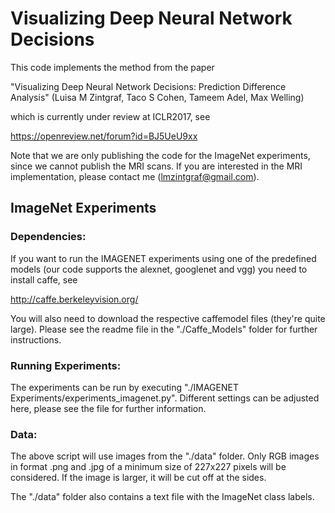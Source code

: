 # Visualizing Deep Neural Network Decisions

This code implements the method from the paper

"Visualizing Deep Neural Network Decisions: Prediction Difference Analysis"
(Luisa M Zintgraf, Taco S Cohen, Tameem Adel, Max Welling)

which is currently under review at ICLR2017, see

https://openreview.net/forum?id=BJ5UeU9xx

Note that we are only publishing the code for the ImageNet experiments, since we cannot publish the MRI scans. 
If you are interested in the MRI implementation, please contact me (lmzintgraf@gmail.com).

## ImageNet Experiments

### Dependencies:

If you want to run the IMAGENET experiments using one of the predefined models (our code supports the alexnet, googlenet and vgg) you need to install caffe, see

http://caffe.berkeleyvision.org/

You will also need to download the respective caffemodel files (they're quite large). Please see the readme file in the "./Caffe_Models" folder for further instructions.

### Running Experiments:

The experiments can be run by executing "./IMAGENET Experiments/experiments_imagenet.py". 
Different settings can be adjusted here, please see the file for further information.

### Data:

The above script will use images from the "./data" folder. Only RGB images in format .png and .jpg of a minimum size of 227x227 pixels will be considered. If the image is larger, it will be cut off at the sides.

The "./data" folder also contains a text file with the ImageNet class labels.
